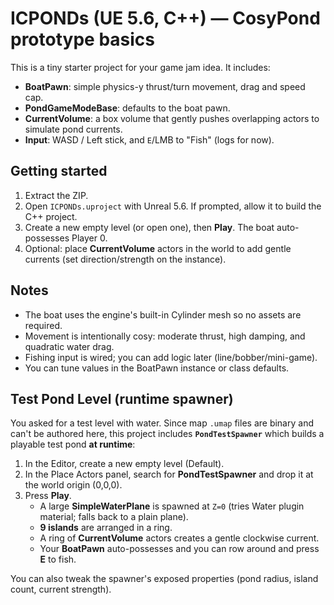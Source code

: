 # ICPONDs (UE 5.6, C++) — CosyPond prototype basics

This is a tiny starter project for your game jam idea.
It includes:
- **BoatPawn**: simple physics-y thrust/turn movement, drag and speed cap.
- **PondGameModeBase**: defaults to the boat pawn.
- **CurrentVolume**: a box volume that gently pushes overlapping actors to simulate pond currents.
- **Input**: WASD / Left stick, and `E`/LMB to "Fish" (logs for now).

## Getting started
1. Extract the ZIP.
2. Open `ICPONDs.uproject` with Unreal 5.6. If prompted, allow it to build the C++ project.
3. Create a new empty level (or open one), then **Play**. The boat auto-possesses Player 0.
4. Optional: place **CurrentVolume** actors in the world to add gentle currents (set direction/strength on the instance).

## Notes
- The boat uses the engine's built-in Cylinder mesh so no assets are required.
- Movement is intentionally cosy: moderate thrust, high damping, and quadratic water drag.
- Fishing input is wired; you can add logic later (line/bobber/mini-game).
- You can tune values in the BoatPawn instance or class defaults.


## Test Pond Level (runtime spawner)
You asked for a test level with water. Since map `.umap` files are binary and can't be authored here, this project includes **`PondTestSpawner`** which builds a playable test pond **at runtime**:

1. In the Editor, create a new empty level (Default).
2. In the Place Actors panel, search for **PondTestSpawner** and drop it at the world origin (0,0,0).
3. Press **Play**.
   - A large **SimpleWaterPlane** is spawned at `Z=0` (tries Water plugin material; falls back to a plain plane).
   - **9 islands** are arranged in a ring.
   - A ring of **CurrentVolume** actors creates a gentle clockwise current.
   - Your **BoatPawn** auto-possesses and you can row around and press **E** to fish.

You can also tweak the spawner's exposed properties (pond radius, island count, current strength).
